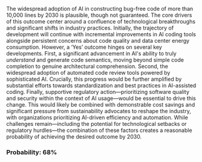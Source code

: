 The widespread adoption of AI in constructing bug-free code of more than 10,000 lines by 2030 is plausible, though not guaranteed. The core drivers of this outcome center around a confluence of technological breakthroughs and significant shifts in industry practices. Initially, the trajectory of development will continue with incremental improvements in AI coding tools alongside persistent concerns about code quality and data center energy consumption. However, a ‘Yes’ outcome hinges on several key developments. First, a significant advancement in AI's ability to truly *understand* and generate code semantics, moving beyond simple code completion to genuine architectural comprehension. Second, the widespread adoption of automated code review tools powered by sophisticated AI. Crucially, this progress would be further amplified by substantial efforts towards standardization and best practices in AI-assisted coding. Finally, supportive regulatory action—prioritizing software quality and security within the context of AI usage—would be essential to drive this change. This would likely be combined with demonstrable cost savings and significant pressure from sustainability advocates to reshape the industry, with organizations prioritizing AI-driven efficiency and automation. While challenges remain—including the potential for technological setbacks or regulatory hurdles—the combination of these factors creates a reasonable probability of achieving the desired outcome by 2030.

### Probability: 68%